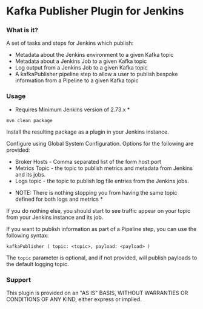 # Kafka Publisher Plugin for Jenkins

### What is it?

A set of tasks and steps for Jenkins which publish:

- Metadata about the Jenkins environment to a given Kafka topic
- Metadata about a Jenkins Job to a given Kafka topic
- Log output from a Jenkins Job to a given Kafka topic
- A kafkaPublisher pipeline step to allow a user to publish bespoke information from a Pipeline to a given Kafka topic

### Usage

* Requires Minimum Jenkins version of 2.73.x *

`mvn clean package`

Install the resulting package as a plugin in your Jenkins instance.

Configure using Global System Configuration. Options for the following are provided:

- Broker Hosts - Comma separated list of the form host:port
- Metrics Topic - the topic to publish metrics and metadata from Jenkins and its jobs.
- Logs topic - the topic to publish log file entries from the Jenkins jobs.

* NOTE: There is nothing stopping you from having the same topic defined for both logs and metrics *

If you do nothing else, you should start to see traffic appear on your topic from your Jenkins instance and its job.

If you want to publish information as part of a Pipeline step, you can use the following syntax:

`kafkaPublisher ( topic: <topic>, payload: <payload> )`

The `topic` parameter is optional, and if not provided, will publish payloads to the default logging topic.

### Support

This plugin is provided on an "AS IS" BASIS, WITHOUT WARRANTIES OR CONDITIONS OF ANY KIND, either express or implied.







